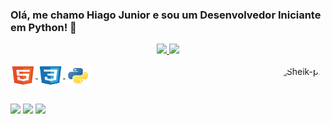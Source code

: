 ### Olá, me chamo Hiago Junior e sou um Desenvolvedor Iniciante em Python! 👋
<div align="center">
  <a href="https://github.com/hiagoj4zz/">
  <img height="180em" src="https://github-readme-stats.vercel.app/api?username=hiagoj4zz&show_icons=true&theme=blue-green&include_all_commits=true&count_private=true"/>
  <img height="180em" src="https://github-readme-stats.vercel.app/api/top-langs/?username=hiagoj4zz&layout=compact&langs_count=7&theme=blue-green"/>
</div>
<div style="display: inline_block"><br>
  <img align="center" alt="jazz-HTML" height="30" width="40" src="https://raw.githubusercontent.com/devicons/devicon/master/icons/html5/html5-original.svg">
  <img align="center" alt="jazz-CSS" height="30" width="40" src="https://raw.githubusercontent.com/devicons/devicon/master/icons/css3/css3-original.svg">
  <img align="center" alt="jazz-Python" height="30" width="40" src="https://raw.githubusercontent.com/devicons/devicon/master/icons/python/python-original.svg">
  <img align="right" alt="Sheik-pic" height="150" style="border-radius:50px;" src="https://static.wikia.nocookie.net/liberproeliis/images/2/28/Jotaro_1.png/revision/latest?cb=20180404233619&path-prefix=pt-br">
</div>
  
  ##
 
<div> 
  <a href="https://www.instagram.com/hiago.jazz/" target="_blank"><img src="https://img.shields.io/badge/-Instagram-%23E4405F?style=for-the-badge&logo=instagram&logoColor=white" target="_blank"></a>
  <a href = "mailto:hiago_j@hotmail.com"><img src="https://img.shields.io/badge/-Gmail-%23333?style=for-the-badge&logo=gmail&logoColor=white" target="_blank"></a>
  <a href="https://www.linkedin.com/in/hiagojunior/" target="_blank"><img src="https://img.shields.io/badge/-LinkedIn-%230077B5?style=for-the-badge&logo=linkedin&logoColor=white" target="_blank"></a> 

</div>
